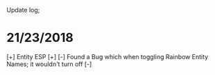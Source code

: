 Update log;

21/23/2018
================
[+] Entity ESP [+]
    [-] Found a Bug which when toggling Rainbow Entity Names; it wouldn't turn off [-]
